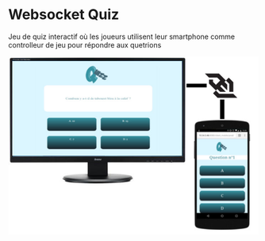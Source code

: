 # Websocket Quiz

Jeu de quiz interactif où les joueurs utilisent leur smartphone comme controlleur de jeu pour répondre aux quetrions

![Websocket quiz](https://raw.githubusercontent.com/FreakDev/websocket-quizz/master/websocket-quiz.jpg "Websocket quiz")
